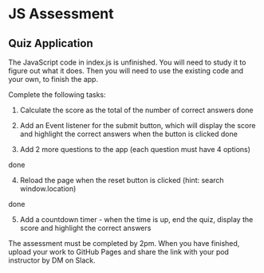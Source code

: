 # JS Assessment

## Quiz Application

The JavaScript code in index.js is unfinished. You will need to study it to figure out what it does. Then you will need to use the existing code and your own, to finish the app.

Complete the following tasks:

1. Calculate the score as the total of the number of correct answers
   done
2. Add an Event listener for the submit button, which will display the score and highlight the correct answers when the button is clicked
   done

3. Add 2 more questions to the app (each question must have 4 options)

done

4. Reload the page when the reset button is clicked (hint: search window.location)

done

5. Add a countdown timer - when the time is up, end the quiz, display the score and highlight the correct answers

The assessment must be completed by 2pm. When you have finished, upload your work to GitHub Pages and share the link with your
pod instructor by DM on Slack.
